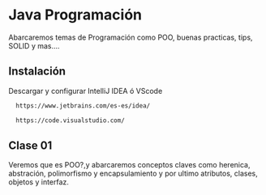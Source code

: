
# Java Programación

Abarcaremos temas de Programación como POO, buenas practicas, tips, SOLID y mas....




## Instalación

Descargar y configurar  IntelliJ IDEA ó VScode


```bash
  https://www.jetbrains.com/es-es/idea/
```

```bash
  https://code.visualstudio.com/
```
## Clase 01

Veremos que es POO?,y abarcaremos conceptos claves como herenica, abstración, polimorfismo y encapsulamiento y por ultimo atributos, clases, objetos y interfaz.

